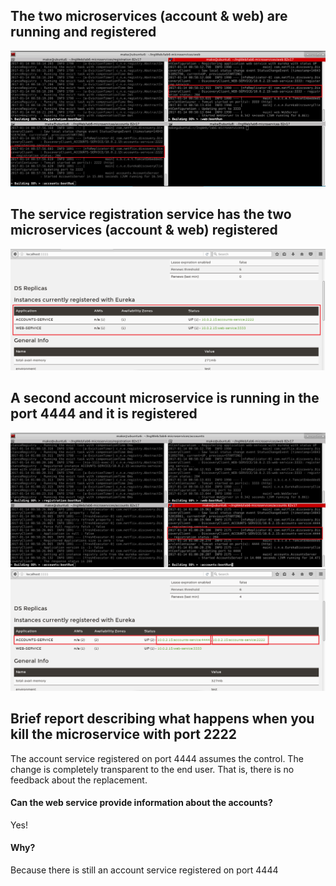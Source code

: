 ## The two microservices (account & web) are running and registered
![two services running](1.png)

## The service registration service has the two microservices (account & web) registered
![two services registered](2.png)

## A second account microservice is running in the port 4444 and it is registered
![second account service log](3.1.png)
![second account service dashboard](3.2.png)

## Brief report describing what happens when you kill the microservice with port 2222
The account service registered on port 4444 assumes the control.
The change is completely transparent to the end user.
That is, there is no feedback about the replacement.

#### Can the web service provide information about the accounts?
Yes!
#### Why?
Because there is still an account service registered on port 4444
